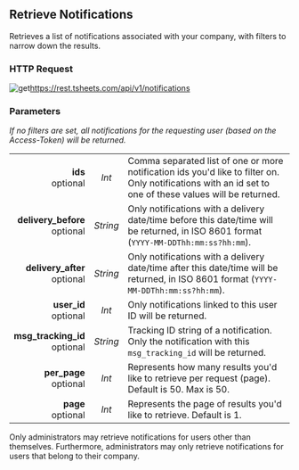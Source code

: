 ## Retrieve Notifications

Retrieves a list of notifications associated with your company, with filters to narrow down the results.

### HTTP Request

<img src="../../images/get.png" alt="get"/><api>https://rest.tsheets.com/api/v1/notifications</api>

### Parameters
_If no filters are set, all notifications for the requesting user (based on the Access-Token) will be returned._

|                |             |             |
| -------------: | :---------: | ----------- |
| **ids**<br/>optional | _Int_ | Comma separated list of one or more notification ids you'd like to filter on. Only notifications with an id set to one of these values will be returned. |
| **delivery_before**<br/>optional | _String_ | Only notifications with a delivery date/time before this date/time will be returned, in ISO 8601 format (`YYYY-MM-DDThh:mm:ss?hh:mm`). |
| **delivery_after**<br/>optional | _String_ | Only notifications with a delivery date/time after this date/time will be returned, in ISO 8601 format (`YYYY-MM-DDThh:mm:ss?hh:mm`). |
| **user_id**<br/>optional | _Int_ | Only notifications linked to this user ID will be returned. |
| **msg_tracking_id**<br/>optional | _String_ | Tracking ID string of a notification. Only the notification with this `msg_tracking_id` will be returned. |
| **per_page**<br/>optional | _Int_ | Represents how many results you'd like to retrieve per request (page). Default is 50. Max is 50. |
| **page**<br/>optional | _Int_ | Represents the page of results you'd like to retrieve. Default is 1. |

<aside class="notice">
Only administrators may retrieve notifications for users other than themselves. Furthermore, administrators may only retrieve notifications for users that belong to their company.
</aside>

